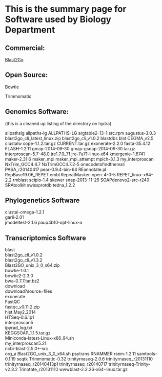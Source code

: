 # This is the summary page for Software used by Biology Department

## Commercial:

[Blast2Go](https://www.blast2go.com/)

## Open Source:

Bowtie

Trimmomatic

## Genomics Software:

(this is a cleaned up listing of the directory on hydra)

allpathslg
allpaths-lg
ALLPATHS-LG
argtable2-13-1.src.rpm
augustus-3.0.3
blast2go_cli_latest_linux.zip
blast2go_cli_v1.0.2
blastdbs
blat
CEGMA_v2.5
clustalw
cope-1.1.2.tar.gz
CURRENT.tar.gz
exonerate-2.2.0
fasta-35.4.12
FLASH-1.2.11
gmap-2014-09-30
gmap-gsnap-2014-09-30.tar.gz
interproscan-5.7-48.0
jre1.7.0_71
jre-7u71-linux-x64
kmergenie-1.6741
maker-2.31.6
maker_mpi
maker_mpi_attempt
mpich-3.1.3
my_interproscan
NxTrim_GCC4.4.7
NxTrimGCC4.7.2-5
onecodetofindthemall
PASA_r20140417
pear-0.9.4-bin-64
REannotate.pl
RepBase19.06_REPET.embl
RepeatMasker-open-4-0-5
REPET_linux-x64-2.2
rmblast
scipio-1.4
skewer
snap-2013-11-29
SOAPdenovo2-src-r240
SRAtoolkit
swissprotdb
tedna_1.2.2


## Phylogenetics Software

clustal-omega-1.2.1                               
garli-2.01                  
jmodeltest-2.1.6
paup4b10-opt-linux-a

## Transcriptomics Software

blast                             
blast2go_cli_v1.0.2               
blast2go_cli_v1.3.2               
Blast2GO_unix_3_0_x64.zip         
bowtie-1.0.1                      
bowtie2-2.3.0                             
bwa-0.7.7.tar.bz2                 
download                          
download?source=files             
exonerate                         
FastQC                            
fastqc_v0.11.2.zip                
hist.May2.2014                    
HTSeq-0.6.1p1                                                      
interproscan5                     
ipyrad_log.txt                    
KEGGSOAP_1.1.5.tar.gz             
Miniconda-latest-Linux-x86_64.sh                     
my_interproscan5.21               
ncbi-blast-2.5.0+-src                 
org_a
Blast2GO_unix_3_0_x64.sh
psytrans
RNAMMER
rsem-1.2.11
samtools-0.1.19
seqtk
Trimmomatic-0.32
trinityrnaseq-2.0.6
trinityrnaseq_r20131110
trinityrnaseq_r20140413p1
trinityrnaseq_r20140717
trinityrnaseq-Trinity-v2.3.2
Trinotate_r20131110
wwwblast-2.2.26-x64-linux.tar.gz
